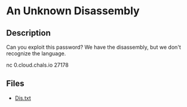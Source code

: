 # An Unknown Disassembly

## Description

Can you exploit this password? We have the disassembly, but we don't recognize the language.

nc 0.cloud.chals.io 27178

## Files

* [Dis.txt](files/Dis.txt)

